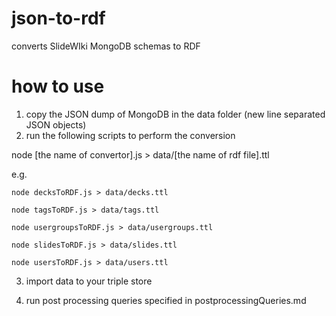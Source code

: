 # json-to-rdf
converts SlideWIki MongoDB schemas to RDF

# how to use
1. copy the JSON dump of MongoDB in the data folder (new line separated JSON objects)
2. run the following scripts to perform the conversion

  node [the name of convertor].js > data/[the name of rdf file].ttl

  e.g.

 `node decksToRDF.js > data/decks.ttl`

 `node tagsToRDF.js > data/tags.ttl`

 `node usergroupsToRDF.js > data/usergroups.ttl`

 `node slidesToRDF.js > data/slides.ttl`

 `node usersToRDF.js > data/users.ttl`

3. import data to your triple store

4. run post processing queries specified in postprocessingQueries.md
